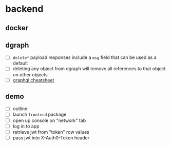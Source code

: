 # backend

## docker

## dgraph
- [ ] `delete*` payload responses include a `msg` field that can be used as a default
- [ ] deleting any object from dgraph will remove all references to that object on other objects
- [ ] [graphql cheatsheet](https://devhints.io/graphql)

## demo

- [ ] outline:
- [ ] launch `frontend` package
- [ ] open up console on "network" tab
- [ ] log in to app
- [ ] retrieve jwt from "token" row values
- [ ] pass jwt into X-Auth0-Token header
